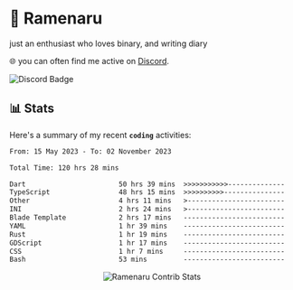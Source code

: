 # 🍜 Ramenaru
just an enthusiast who loves binary, and writing diary

🌐 you can often find me active on [Discord](https://discordapp.com/users/503291004200157185).

![Discord Badge](https://dcbadge.vercel.app/api/shield/503291004200157185)

## 📊 Stats

Here's a summary of my recent **`coding`** activities:

<!--START_SECTION:waka-->

```txt
From: 15 May 2023 - To: 02 November 2023

Total Time: 120 hrs 28 mins

Dart                       50 hrs 39 mins  >>>>>>>>>>>--------------   42.04 %
TypeScript                 48 hrs 15 mins  >>>>>>>>>>---------------   40.05 %
Other                      4 hrs 11 mins   >------------------------   03.48 %
INI                        2 hrs 24 mins   >------------------------   02.00 %
Blade Template             2 hrs 17 mins   -------------------------   01.91 %
YAML                       1 hr 39 mins    -------------------------   01.38 %
Rust                       1 hr 19 mins    -------------------------   01.10 %
GDScript                   1 hr 17 mins    -------------------------   01.07 %
CSS                        1 hr 7 mins     -------------------------   00.93 %
Bash                       53 mins         -------------------------   00.74 %
```

<!--END_SECTION:waka-->

<div style="text-align: center;">
   <img align="center" src="https://github-readme-streak-stats.herokuapp.com/?user=Ramenaru&theme=dark&card_width=520" alt="Ramenaru Contrib Stats" />
</div>



